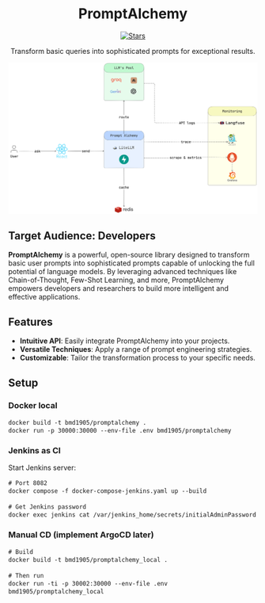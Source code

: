 

<div align="center">

# PromptAlchemy
[![Stars](https://img.shields.io/github/stars/bmd1905/PromptAlchemy.svg)](https://api.github.com/repos/bmd1905/PromptAlchemy)

 Transform basic queries into sophisticated prompts for exceptional results.

 </div>


 [![Pipeline](./assets/prompt_alchemy.png)](#features)

 ## Target Audience: Developers

**PromptAlchemy** is a powerful, open-source library designed to transform basic user prompts into sophisticated prompts capable of unlocking the full potential of language models. By leveraging advanced techniques like Chain-of-Thought, Few-Shot Learning, and more, PromptAlchemy empowers developers and researchers to build more intelligent and effective applications.


## Features

- **Intuitive API**: Easily integrate PromptAlchemy into your projects.
- **Versatile Techniques**: Apply a range of prompt engineering strategies.
- **Customizable**: Tailor the transformation process to your specific needs.


## Setup

### Docker local
```
docker build -t bmd1905/promptalchemy .
docker run -p 30000:30000 --env-file .env bmd1905/promptalchemy
```

### Jenkins as CI
Start Jenkins server:
```
# Port 8082
docker compose -f docker-compose-jenkins.yaml up --build

# Get Jenkins password
docker exec jenkins cat /var/jenkins_home/secrets/initialAdminPassword
```

### Manual CD (implement ArgoCD later)
```
# Build
docker build -t bmd1905/promptalchemy_local .

# Then run
docker run -ti -p 30002:30000 --env-file .env bmd1905/promptalchemy_local
```
